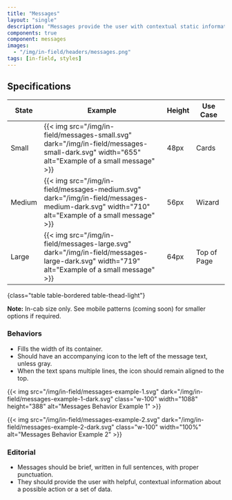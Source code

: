 ```yaml
---
title: "Messages"
layout: "single"
description: "Messages provide the user with contextual static information. They have a lower priority than a notification or prompt."
components: true
component: messages
images:
  - "/img/in-field/headers/messages.png"
tags: [in-field, styles]
---
```


## Specifications

<!-- prettier-ignore-start -->
| State  | Example                                                                                                                                        | Height | Use Case    |
| ------ | ---------------------------------------------------------------------------------------------------------------------------------------------- |--------|-------------|
| Small  | {{< img src="/img/in-field/messages-small.svg" dark="/img/in-field/messages-small-dark.svg" width="655" alt="Example of a small message" >}}   | 48px   | Cards       |
| Medium | {{< img src="/img/in-field/messages-medium.svg" dark="/img/in-field/messages-medium-dark.svg" width="710" alt="Example of a small message" >}} | 56px   | Wizard      |
| Large  | {{< img src="/img/in-field/messages-large.svg" dark="/img/in-field/messages-large-dark.svg" width="719" alt="Example of a small message" >}}   | 64px   | Top of Page |
{class="table table-bordered table-thead-light"}
<!-- prettier-ignore-end -->

**Note:** In-cab size only. See mobile patterns (coming soon) for smaller options if required.

### Behaviors

- Fills the width of its container.
- Should have an accompanying icon to the left of the message text, unless gray.
- When the text spans multiple lines, the icon should remain aligned to the top.

{{< img src="/img/in-field/messages-example-1.svg" dark="/img/in-field/messages-example-1-dark.svg" class="w-100" width="1088" height="388" alt="Messages Behavior Example 1" >}}

{{< img src="/img/in-field/messages-example-2.svg" dark="/img/in-field/messages-example-2-dark.svg" class="w-100" width="100%" alt="Messages Behavior Example 2" >}}

### Editorial

- Messages should be brief, written in full sentences, with proper punctuation.
- They should provide the user with helpful, contextual information about a possible action or a set of data.
